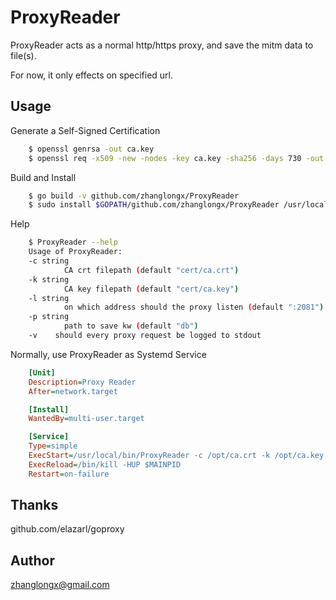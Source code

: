 # ProxyReader

ProxyReader acts as a normal http/https proxy, and save the mitm data to file(s).

For now, it only effects on specified url.

## Usage

Generate a Self-Signed Certification

```bash
	$ openssl genrsa -out ca.key
	$ openssl req -x509 -new -nodes -key ca.key -sha256 -days 730 -out ca.crt
```

Build and Install

```bash
	$ go build -v github.com/zhanglongx/ProxyReader
	$ sudo install $GOPATH/github.com/zhanglongx/ProxyReader /usr/local/bin # or use go install
```

Help

```bash
	$ ProxyReader --help
	Usage of ProxyReader:
	-c string
			CA crt filepath (default "cert/ca.crt")
	-k string
			CA key filepath (default "cert/ca.key")
	-l string
			on which address should the proxy listen (default ":2081")
	-p string
			path to save kw (default "db")
	-v    should every proxy request be logged to stdout
```

Normally, use ProxyReader as Systemd Service

```ini
	[Unit]
	Description=Proxy Reader
	After=network.target

	[Install]
	WantedBy=multi-user.target

	[Service]
	Type=simple
	ExecStart=/usr/local/bin/ProxyReader -c /opt/ca.crt -k /opt/ca.key -p /opt/kw
	ExecReload=/bin/kill -HUP $MAINPID
	Restart=on-failure
```

## Thanks

github.com/elazarl/goproxy

## Author

zhanglongx@gmail.com
